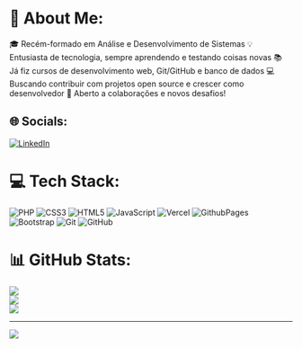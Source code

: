 # 💫 About Me:
🎓 Recém-formado em Análise e Desenvolvimento de Sistemas
💡 Entusiasta de tecnologia, sempre aprendendo e testando coisas novas
📚 Já fiz cursos de desenvolvimento web, Git/GitHub e banco de dados
💻 Buscando contribuir com projetos open source e crescer como desenvolvedor
🚀 Aberto a colaborações e novos desafios!


## 🌐 Socials:
[![LinkedIn](https://img.shields.io/badge/LinkedIn-%230077B5.svg?logo=linkedin&logoColor=white)](https://linkedin.com/in/http://linkedin.com/in/o-s-j) 

# 💻 Tech Stack:
![PHP](https://img.shields.io/badge/php-%23777BB4.svg?style=for-the-badge&logo=php&logoColor=white) ![CSS3](https://img.shields.io/badge/css3-%231572B6.svg?style=for-the-badge&logo=css3&logoColor=white) ![HTML5](https://img.shields.io/badge/html5-%23E34F26.svg?style=for-the-badge&logo=html5&logoColor=white) ![JavaScript](https://img.shields.io/badge/javascript-%23323330.svg?style=for-the-badge&logo=javascript&logoColor=%23F7DF1E) ![Vercel](https://img.shields.io/badge/vercel-%23000000.svg?style=for-the-badge&logo=vercel&logoColor=white) ![GithubPages](https://img.shields.io/badge/github%20pages-121013?style=for-the-badge&logo=github&logoColor=white) ![Bootstrap](https://img.shields.io/badge/bootstrap-%238511FA.svg?style=for-the-badge&logo=bootstrap&logoColor=white) ![Git](https://img.shields.io/badge/git-%23F05033.svg?style=for-the-badge&logo=git&logoColor=white) ![GitHub](https://img.shields.io/badge/github-%23121011.svg?style=for-the-badge&logo=github&logoColor=white)
# 📊 GitHub Stats:
![](https://github-readme-stats.vercel.app/api?username=ozzy-00&theme=dark&hide_border=false&include_all_commits=false&count_private=false)<br/>
![](https://github-readme-streak-stats.herokuapp.com/?user=ozzy-00&theme=dark&hide_border=false)<br/>
![](https://github-readme-stats.vercel.app/api/top-langs/?username=ozzy-00&theme=dark&hide_border=false&include_all_commits=false&count_private=false&layout=compact)

---
[![](https://visitcount.itsvg.in/api?id=ozzy-00&icon=0&color=0)](https://visitcount.itsvg.in)

<!-- Proudly created with GPRM ( https://gprm.itsvg.in ) -->
